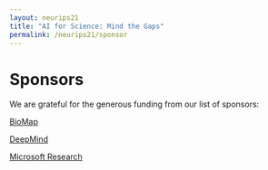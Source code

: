 ```yaml
---
layout: neurips21
title: "AI for Science: Mind the Gaps"
permalink: /neurips21/sponsor
---
```


# Sponsors

We are grateful for the generous funding from our list of sponsors:

[BioMap](https://www.biomap.com/)

[DeepMind](https://deepmind.com/)

[Microsoft Research](https://www.microsoft.com/en-us/research/)
